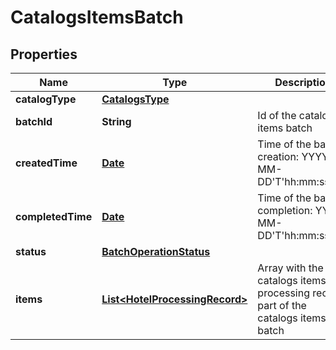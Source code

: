 

# CatalogsItemsBatch

## Properties

Name | Type | Description | Notes
------------ | ------------- | ------------- | -------------
**catalogType** | [**CatalogsType**](CatalogsType.md) |  | 
**batchId** | **String** | Id of the catalogs items batch |  [optional]
**createdTime** | [**Date**](Date.md) | Time of the batch creation: YYYY-MM-DD&#39;T&#39;hh:mm:ssTZD |  [optional] [readonly]
**completedTime** | [**Date**](Date.md) | Time of the batch completion: YYYY-MM-DD&#39;T&#39;hh:mm:ssTZD |  [optional] [readonly]
**status** | [**BatchOperationStatus**](BatchOperationStatus.md) |  |  [optional]
**items** | [**List&lt;HotelProcessingRecord&gt;**](HotelProcessingRecord.md) | Array with the catalogs items processing records part of the catalogs items batch |  [optional]




